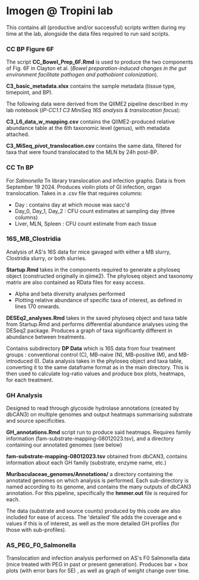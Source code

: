 # Imogen @ Tropini lab

This contains all (productive and/or successful) scripts written during my time at the lab, alongside the data files required to run said scripts.

### CC BP Figure 6F

The script **CC_Bowel_Prep_6F.Rmd** is used to produce the two components of Fig. 6F in Clayton et al. (*Bowel preparation-induced changes in the gut environment facilitate pathogen and pathobiont colonization*). 

**C3_basic_metadata.xlsx** contains the sample metadata (tissue type, timepoint, and BP). 

The following data were derived from the QIIME2 pipeline described in my lab notebook (*IP-CC1.1 C3 MiniSeq 16S analysis & translocation focus*):

**C3_L6_data_w_mapping.csv** contains the QIIME2-produced relative abundance table at the 6th taxonomic level (genus), with metadata attached.

**C3_MiSeq_pivot_translocation.csv** contains the same data, filtered for taxa that were found translocated to the MLN by 24h post-BP.

### CC Tn BP

For _Salmonella_ Tn library translocation and infection graphs. Data is from September 19 2024. Produces violin plots of GI infection, organ translocation. Takes in a .csv file that requires columns:

- Day : contains day at which mouse was sacc'd 
- Day_0, Day_1, Day_2 : CFU count estimates at sampling day (three columns)
- Liver, MLN, Spleen : CFU count estimate from each tissue

### 16S_MB_Clostridia

Analysis of AS's 16S data for mice gavaged with either a MB slurry, Clostridia slurry, or both slurries. 

**Startup.Rmd** takes in the components required to generate a phyloseq object (constructed originally in qiime2). The phyloseq object and taxonomy matrix are also contained as RData files for easy access.

- Alpha and beta diversity analyses performed
- Plotting relative abundance of specific taxa of interest, as defined in lines 170 onwards.

**DESEq2_analyses.Rmd** takes in the saved phyloseq object and taxa table from Startup.Rmd and performs differential abundance analyses using the DESeq2 package. Produces a graph of taxa significantly different in abundance between treatments.

Contains subdirectory **DP Data** which is 16S data from four treatment groups : conventional control (C), MB-naive (N), MB-positive (M), and MB-introduced (I). Data analysis takes in the phyloseq object and taxa table, converting it to the same dataframe format as in the main directory. This is then used to calculate log-ratio values and produce box plots, heatmaps, for each treatment.

### GH Analysis

Designed to read through glycoside hydrolase annotations (created by dbCAN3) on multiple genomes and output heatmaps summarising substrate and source specificities. 

**GH_annotations.Rmd** script run to produce said heatmaps. Requires family information (fam-substrate-mapping-08012023.tsv), and a directory containing our annotated genomes (see below)

**fam-substrate-mapping-08012023.tsv** obtained from dbCAN3, contains information about each GH family (substrate, enzyme name, etc.)

**Muribaculaceae_genomes/Annotations/** a directory containing the annotated genomes on which analysis is performed. Each sub-directory is named according to its genome, and contains the many outputs of dbCAN3 annotation. For this pipeline, specifically the **hmmer.out** file is required for each.

The data (substrate and source counts) produced by this code are also included for ease of access. The 'detailed' file adds the coverage and e values if this is of interest, as well as the more detailed GH profiles (for those with sub-profiles).

### AS_PEG_F0_Salmonella

Translocation and infection analysis performed on AS's F0 Salmonella data (mice treated with PEG in past or present generation). Produces bar + box plots (with error bars for SE) , as well as graph of weight change over time. 



